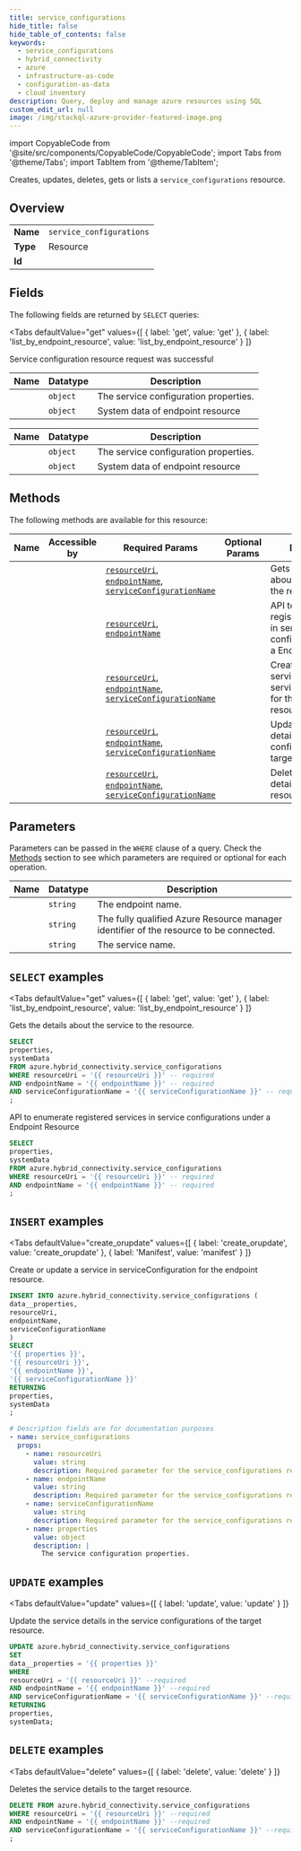 ```yaml
--- 
title: service_configurations
hide_title: false
hide_table_of_contents: false
keywords:
  - service_configurations
  - hybrid_connectivity
  - azure
  - infrastructure-as-code
  - configuration-as-data
  - cloud inventory
description: Query, deploy and manage azure resources using SQL
custom_edit_url: null
image: /img/stackql-azure-provider-featured-image.png
---
```


import CopyableCode from '@site/src/components/CopyableCode/CopyableCode';
import Tabs from '@theme/Tabs';
import TabItem from '@theme/TabItem';

Creates, updates, deletes, gets or lists a <code>service_configurations</code> resource.

## Overview
<table><tbody>
<tr><td><b>Name</b></td><td><code>service_configurations</code></td></tr>
<tr><td><b>Type</b></td><td>Resource</td></tr>
<tr><td><b>Id</b></td><td><CopyableCode code="azure.hybrid_connectivity.service_configurations" /></td></tr>
</tbody></table>

## Fields

The following fields are returned by `SELECT` queries:

<Tabs
    defaultValue="get"
    values={[
        { label: 'get', value: 'get' },
        { label: 'list_by_endpoint_resource', value: 'list_by_endpoint_resource' }
    ]}
>
<TabItem value="get">

Service configuration resource request was successful

<table>
<thead>
    <tr>
    <th>Name</th>
    <th>Datatype</th>
    <th>Description</th>
    </tr>
</thead>
<tbody>
<tr>
    <td><CopyableCode code="properties" /></td>
    <td><code>object</code></td>
    <td>The service configuration properties.</td>
</tr>
<tr>
    <td><CopyableCode code="systemData" /></td>
    <td><code>object</code></td>
    <td>System data of endpoint resource</td>
</tr>
</tbody>
</table>
</TabItem>
<TabItem value="list_by_endpoint_resource">

<table>
<thead>
    <tr>
    <th>Name</th>
    <th>Datatype</th>
    <th>Description</th>
    </tr>
</thead>
<tbody>
<tr>
    <td><CopyableCode code="properties" /></td>
    <td><code>object</code></td>
    <td>The service configuration properties.</td>
</tr>
<tr>
    <td><CopyableCode code="systemData" /></td>
    <td><code>object</code></td>
    <td>System data of endpoint resource</td>
</tr>
</tbody>
</table>
</TabItem>
</Tabs>

## Methods

The following methods are available for this resource:

<table>
<thead>
    <tr>
    <th>Name</th>
    <th>Accessible by</th>
    <th>Required Params</th>
    <th>Optional Params</th>
    <th>Description</th>
    </tr>
</thead>
<tbody>
<tr>
    <td><a href="#get"><CopyableCode code="get" /></a></td>
    <td><CopyableCode code="select" /></td>
    <td><a href="#parameter-resourceUri"><code>resourceUri</code></a>, <a href="#parameter-endpointName"><code>endpointName</code></a>, <a href="#parameter-serviceConfigurationName"><code>serviceConfigurationName</code></a></td>
    <td></td>
    <td>Gets the details about the service to the resource.</td>
</tr>
<tr>
    <td><a href="#list_by_endpoint_resource"><CopyableCode code="list_by_endpoint_resource" /></a></td>
    <td><CopyableCode code="select" /></td>
    <td><a href="#parameter-resourceUri"><code>resourceUri</code></a>, <a href="#parameter-endpointName"><code>endpointName</code></a></td>
    <td></td>
    <td>API to enumerate registered services in service configurations under a Endpoint Resource</td>
</tr>
<tr>
    <td><a href="#create_orupdate"><CopyableCode code="create_orupdate" /></a></td>
    <td><CopyableCode code="insert" /></td>
    <td><a href="#parameter-resourceUri"><code>resourceUri</code></a>, <a href="#parameter-endpointName"><code>endpointName</code></a>, <a href="#parameter-serviceConfigurationName"><code>serviceConfigurationName</code></a></td>
    <td></td>
    <td>Create or update a service in serviceConfiguration for the endpoint resource.</td>
</tr>
<tr>
    <td><a href="#update"><CopyableCode code="update" /></a></td>
    <td><CopyableCode code="update" /></td>
    <td><a href="#parameter-resourceUri"><code>resourceUri</code></a>, <a href="#parameter-endpointName"><code>endpointName</code></a>, <a href="#parameter-serviceConfigurationName"><code>serviceConfigurationName</code></a></td>
    <td></td>
    <td>Update the service details in the service configurations of the target resource.</td>
</tr>
<tr>
    <td><a href="#delete"><CopyableCode code="delete" /></a></td>
    <td><CopyableCode code="delete" /></td>
    <td><a href="#parameter-resourceUri"><code>resourceUri</code></a>, <a href="#parameter-endpointName"><code>endpointName</code></a>, <a href="#parameter-serviceConfigurationName"><code>serviceConfigurationName</code></a></td>
    <td></td>
    <td>Deletes the service details to the target resource.</td>
</tr>
</tbody>
</table>

## Parameters

Parameters can be passed in the `WHERE` clause of a query. Check the [Methods](#methods) section to see which parameters are required or optional for each operation.

<table>
<thead>
    <tr>
    <th>Name</th>
    <th>Datatype</th>
    <th>Description</th>
    </tr>
</thead>
<tbody>
<tr id="parameter-endpointName">
    <td><CopyableCode code="endpointName" /></td>
    <td><code>string</code></td>
    <td>The endpoint name.</td>
</tr>
<tr id="parameter-resourceUri">
    <td><CopyableCode code="resourceUri" /></td>
    <td><code>string</code></td>
    <td>The fully qualified Azure Resource manager identifier of the resource to be connected.</td>
</tr>
<tr id="parameter-serviceConfigurationName">
    <td><CopyableCode code="serviceConfigurationName" /></td>
    <td><code>string</code></td>
    <td>The service name.</td>
</tr>
</tbody>
</table>

## `SELECT` examples

<Tabs
    defaultValue="get"
    values={[
        { label: 'get', value: 'get' },
        { label: 'list_by_endpoint_resource', value: 'list_by_endpoint_resource' }
    ]}
>
<TabItem value="get">

Gets the details about the service to the resource.

```sql
SELECT
properties,
systemData
FROM azure.hybrid_connectivity.service_configurations
WHERE resourceUri = '{{ resourceUri }}' -- required
AND endpointName = '{{ endpointName }}' -- required
AND serviceConfigurationName = '{{ serviceConfigurationName }}' -- required
;
```
</TabItem>
<TabItem value="list_by_endpoint_resource">

API to enumerate registered services in service configurations under a Endpoint Resource

```sql
SELECT
properties,
systemData
FROM azure.hybrid_connectivity.service_configurations
WHERE resourceUri = '{{ resourceUri }}' -- required
AND endpointName = '{{ endpointName }}' -- required
;
```
</TabItem>
</Tabs>


## `INSERT` examples

<Tabs
    defaultValue="create_orupdate"
    values={[
        { label: 'create_orupdate', value: 'create_orupdate' },
        { label: 'Manifest', value: 'manifest' }
    ]}
>
<TabItem value="create_orupdate">

Create or update a service in serviceConfiguration for the endpoint resource.

```sql
INSERT INTO azure.hybrid_connectivity.service_configurations (
data__properties,
resourceUri,
endpointName,
serviceConfigurationName
)
SELECT 
'{{ properties }}',
'{{ resourceUri }}',
'{{ endpointName }}',
'{{ serviceConfigurationName }}'
RETURNING
properties,
systemData
;
```
</TabItem>
<TabItem value="manifest">

```yaml
# Description fields are for documentation purposes
- name: service_configurations
  props:
    - name: resourceUri
      value: string
      description: Required parameter for the service_configurations resource.
    - name: endpointName
      value: string
      description: Required parameter for the service_configurations resource.
    - name: serviceConfigurationName
      value: string
      description: Required parameter for the service_configurations resource.
    - name: properties
      value: object
      description: |
        The service configuration properties.
```
</TabItem>
</Tabs>


## `UPDATE` examples

<Tabs
    defaultValue="update"
    values={[
        { label: 'update', value: 'update' }
    ]}
>
<TabItem value="update">

Update the service details in the service configurations of the target resource.

```sql
UPDATE azure.hybrid_connectivity.service_configurations
SET 
data__properties = '{{ properties }}'
WHERE 
resourceUri = '{{ resourceUri }}' --required
AND endpointName = '{{ endpointName }}' --required
AND serviceConfigurationName = '{{ serviceConfigurationName }}' --required
RETURNING
properties,
systemData;
```
</TabItem>
</Tabs>


## `DELETE` examples

<Tabs
    defaultValue="delete"
    values={[
        { label: 'delete', value: 'delete' }
    ]}
>
<TabItem value="delete">

Deletes the service details to the target resource.

```sql
DELETE FROM azure.hybrid_connectivity.service_configurations
WHERE resourceUri = '{{ resourceUri }}' --required
AND endpointName = '{{ endpointName }}' --required
AND serviceConfigurationName = '{{ serviceConfigurationName }}' --required
;
```
</TabItem>
</Tabs>
